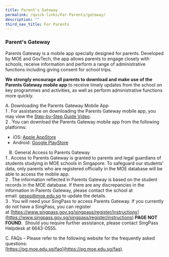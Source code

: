 ```yaml
---
title: Parent's Gateway
permalink: /quick-links/For-Parents/gateway/
description: ""
third_nav_title: For Parents
---
```

### Parent's Gateway

Parents Gateway is a mobile app specially designed for parents. Developed by MOE and GovTech, the app allows parents to engage closely with schools, receive information and perform a range of administrative functions including giving consent for school trips.  
  
**We strongly encourage all parents to download and make use of the Parents Gateway mobile app**&nbsp;to receive timely updates from the school on key programmes and activities, as well as perform administrative functions more quickly.

A.&nbsp;Downloading the Parents Gateway Mobile App<br>
1 \.  For assistance on downloading the Parents Gateway mobile app, you may view the&nbsp;[Step-by-Step Guide Video](https://www.youtube.com/embed/tW9jwyuovOo).<br>
2 \.  You can download the Parents Gateway mobile app from the following platforms:
*   iOS:&nbsp;[Apple AppStore](https://apps.apple.com/sg/app/parents-gateway/id1267198708)
*   Android:&nbsp;[Google PlayStore](https://play.google.com/store/apps/details?id=com.moe.pgp&amp;hl=en_SG)

&nbsp; &nbsp;B.&nbsp;General Access to Parents Gateway  <br>
1 \.  Access to Parents Gateway is granted to parents and legal guardians of students studying in MOE schools in Singapore. To safeguard our students’ data, only parents who are registered officially in the MOE database will be able to access the mobile app.<br>
2 \.  The information reflected in Parents Gateway is based on the student records in the MOE database. If there are any discrepancies in the information in Parents Gateway, please contact the school at email:&nbsp;[gesps@moe.edu.sg](mailto:gesps@moe.edu.sg)&nbsp;to update the details.<br>
3 \.  You will need your SingPass to access Parents Gateway. If you currently do not have a SingPass, you can register at&nbsp;[https://www.singpass.gov.sg/singpass/register/instructions](https://www.singpass.gov.sg/singpass/register/instructions) **PAGE NOT FOUND**.&nbsp; Should you require further assistance, please contact SingPass Helpdesk at 6643-0555.

C. FAQs – Please refer to the following website for the frequently asked questions:  <br>
[https://pg.moe.edu.sg/faq](https://pg.moe.edu.sg/faq).